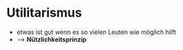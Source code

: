 # Utilitarismus
-   etwas ist gut wenn es so vielen Leuten wie möglich hilft
-   --> __Nützlichkeitsprinzip__